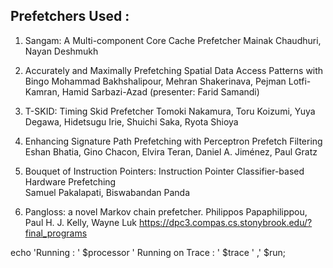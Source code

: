 ## Prefetchers Used : 

1. Sangam: A Multi-component Core Cache Prefetcher
Mainak Chaudhuri, Nayan Deshmukh

2. Accurately and Maximally Prefetching Spatial Data Access Patterns with Bingo
Mohammad Bakhshalipour, Mehran Shakerinava, Pejman Lotfi-Kamran, Hamid Sarbazi-Azad (presenter: Farid Samandi) 	

3. T-SKID: Timing Skid Prefetcher
Tomoki Nakamura, Toru Koizumi, Yuya Degawa, Hidetsugu Irie, Shuichi Saka, Ryota Shioya

4. Enhancing Signature Path Prefetching with Perceptron Prefetch Filtering
Eshan Bhatia, Gino Chacon, Elvira Teran, Daniel A. Jiménez, Paul Gratz

5. Bouquet of Instruction Pointers: Instruction Pointer Classifier-based Hardware Prefetching    
Samuel Pakalapati, Biswabandan Panda

6. Pangloss: a novel Markov chain prefetcher.
Philippos Papaphilippou, Paul H. J. Kelly, Wayne Luk
https://dpc3.compas.cs.stonybrook.edu/?final_programs

echo 'Running : ' $processor ' Running on Trace : ' $trace ' ,' $run;
